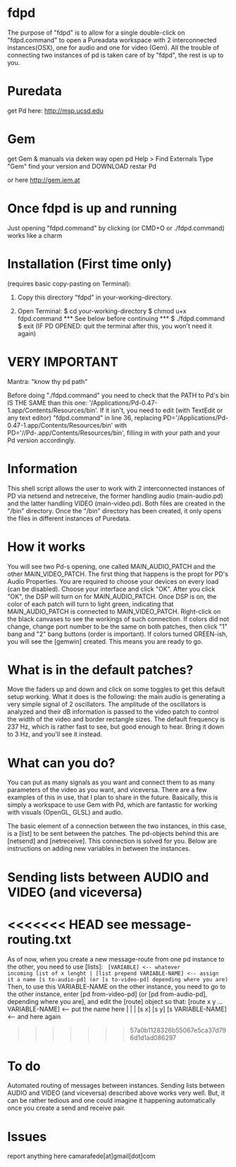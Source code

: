 # fdpd
The purpose of "fdpd" is to allow for a single double-click on "fdpd.command" to open a Pureadata workspace with 2 interconnected instances(OSX), one for audio and one for video (Gem). All the trouble of connecting two instances of pd is taken care of by "fdpd", the rest is up to you.

# Puredata
get Pd here: http://msp.ucsd.edu

# Gem
get Gem & manuals via deken way 
	open pd
	Help > Find Externals
	Type "Gem"
	find your version and DOWNLOAD
	restar Pd

or here http://gem.iem.at 

# Once fdpd is up and running
Just opening "fdpd.command" by clicking (or CMD+O or  ./fdpd.command) works like a charm

# Installation (First time only) 
(requires basic copy-pasting on Terminal):

1. Copy this directory "fdpd" in your-working-directory.

2. Open Terminal:
	$ cd your-working-directory
	$ chmod u+x fdpd.command
	*** See below before continuing ***
	$ ./fdpd.command
	$ exit
(IF PD OPENED: quit the terminal after this, you won't need it again)

# VERY IMPORTANT
Mantra: "know thy pd path"

Before doing "./fdpd.command" you need to check that the PATH to Pd's bin IS THE SAME than this one: '/Applications/Pd-0.47-1.app/Contents/Resources/bin'. If it isn't, you need to edit (with TextEdit or any text editor) "fdpd.command" in line 36, replacing PD='/Applications/Pd-0.47-1.app/Contents/Resources/bin' with PD='/<your-path>/Pd-<version>.app/Contents/Resources/bin', filling in with your path and your Pd version accordingly.

# Information
 This shell script allows the user to work with 2 interconnected instances of PD via netsend and netreceive, the former handling audio (main-audio.pd) and the latter handling VIDEO (main-video.pd). Both files are created in the "/bin" directory. Once the "/bin" directory has been created, it only opens the files in different instances of Puredata. 

# How it works
You will see two Pd-s opening, one called MAIN_AUDIO_PATCH and the other MAIN_VIDEO_PATCH. The first thing that happens is the propt for PD's Audio Properties. You are required to choose your devices on every load (can be disabled). Choose your interface and click "OK". After you click "OK", the DSP will turn on for MAIN_AUDIO_PATCH. Once DSP is on, the color of each patch will turn to light green, indicating that MAIN_AUDIO_PATCH is connected to MAIN_VIDEO_PATCH. Right-click on the black canvases to see the workings of such connection. If colors did not change, change port number to be the same on both patches, then click "1" bang and "2" bang buttons (order is important). If colors turned GREEN-ish, you will see the [gemwin] created. This means you are ready to go.

# What is in the default patches?
Move the faders up and down and click on some toggles to get this default setup working. What it does is the following: the main audio is generating a very simple signal of 2 oscillators. The amplitude of the oscillators is analyzed and their dB information is passed to the video patch to control the width of the video and border rectangle sizes. The default frequency is 237 Hz, which is rather fast to see, but good enough to hear. Bring it down to 3 Hz, and you'll see it instead. 

# What can you do?
You can put as many signals as you want and connect them to as many parameters of the video as you want, and viceversa. There are a few examples of this in use, that I plan to share in the future. Basically, this is simply a workspace to use Gem with Pd, which are fantastic for working with visuals (OpenGL, GLSL) and audio. 

The basic element of a connection between the two instances, in this case, is a [list] to be sent between the patches. The pd-objects behind this are [netsend] and [netreceive]. This connection is solved for you. Below are instructions on adding new variables in between the instances.

# Sending lists between AUDIO and VIDEO (and viceversa)
<<<<<<< HEAD
see message-routing.txt
=======
As of now, when you create a new message-route from one pd instance to the other, you need to use [lists]:
<code>
	[VARIABLE] <-- whatever incoming list of x lenght
	|
	[list prepend VARIABLE-NAME] <-- assign it a name
	[s to-audio-pd] (or [s to-video-pd] depending where you are)
</code>
Then, to use this VARIABLE-NAME on the other instance, you need to go to the other instance, enter [pd from-video-pd] (or [pd from-audio-pd], depending where you are], and edit the [route] object so that:
	[route x y ... VARIABLE-NAME] <-- put the name here
	|	|	|
	[s x]	[s y]	[s VARIABLE-NAME] <-- and here again
>>>>>>> 57a0b1128326b55067e5ca37d796d1d1ad086297

# To do
Automated routing of messages between instances. Sending lists between AUDIO and VIDEO (and viceversa) described above works very well. But, it can be rather tedious and one could imagine it happening automatically once you create a send and receive pair. 

# Issues
report anything here camarafede[at]gmail[dot]com


